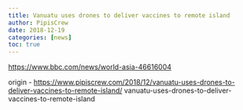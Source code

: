 ```yaml
---
title: Vanuatu uses drones to deliver vaccines to remote island
author: PipisCrew
date: 2018-12-19
categories: [news]
toc: true
---
```


https://www.bbc.com/news/world-asia-46616004

origin - https://www.pipiscrew.com/2018/12/vanuatu-uses-drones-to-deliver-vaccines-to-remote-island/ vanuatu-uses-drones-to-deliver-vaccines-to-remote-island